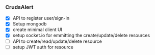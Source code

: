 ### CrudsAlert 

- [x] API to register user/sign-in
- [x] Setup mongodb 
- [x] create minimal client UI
- [x] setup socket.io for emmitting the create/update/delete resources 
- [ ] API to create/read/update/delete resource
- [ ] setup JWT auth for resource